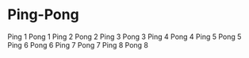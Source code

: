 
# Ping-Pong
Ping 1
Pong 1
Ping 2
Pong 2
Ping 3
Pong 3
Ping 4
Pong 4
Ping 5
Pong 5
Ping 6
Pong 6
Ping 7
Pong 7
Ping 8
Pong 8

